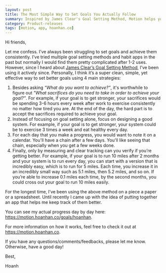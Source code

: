 ```yaml
---
layout: post
title: The Most Simple Way to Set Goals You Actually Follow
summary: Inspired by James Clear's Goal Setting Method, Motion helps you make the progress you were struggling to achieve using 4 main strategies.
category: Product-releases
tags: [motion, app, hoanhan.co]
---
```


Hi friends,

Let me confess. I’ve always been struggling to set goals and achieve them consistently.
I’ve tried multiple goal setting methods and habit apps in the past but normally I would find them
pretty complicated after 1-2 uses. However, since I heard about [James Clear’s Goal
Setting Method](https://jamesclear.com/goal-setting), I’ve been using it actively since.
Personally, I think it’s a super clean, simple, yet effective way to set better goals using 
4 main strategies:

1. Besides asking *“What do you want to achieve?”*, it's worthwhile to figure out *"What sacrifices do you need to take in order to achieve your goal?”*. For example, if your goal is to get stronger, your sacrifices would be spending 3-6 hours every week after work to exercise consistently no matter how tired you are. At the end of the day, the hard part is to accept the sacrifices required to achieve your goal. 
2. Instead of focusing on goal setting alone, focus on designing a good system. For example, if your goal is to get stronger, your system could be to exercise 3 times a week and eat healthy every day. 
3. For each day that you make a progress, you would want to note it on a calendar. You'll have a chain after a few days. You'll like seeing that chain, especially when you get a few weeks done. 
4. Finally, only by measuring and clear tracking can you verify if you’re getting better. For example, if your goal is to run 10 miles after 2 months and your system is to run every day, you can start with a version that is incredibly easy, which is to run for 5 miles. Each time, you increase it in an incredibly small way such as 5.1 miles, then 5.2 miles, and so on. If you’re able to increase 0.1 miles each time, by the second months, you could cross out your goal to run 10 miles easily. 

For the longest time, I’ve been using the above method on a piece a paper or a spreadsheet. Until recently I came up with the idea of putting together an app that helps me keep track of them better.

You can see my actual progress day by day here: <https://motion.hoanhan.co/goals/hoanhan>.

For more information on how it works, feel free to check it out at <https://motion.hoanhan.co>.

If you have any questions/comments/feedbacks, please let me know. Otherwise, have a good day!

Best,

Hoanh
